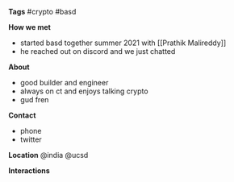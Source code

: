 **Tags**
#crypto #basd

**How we met**
- started basd together summer 2021 with [[Prathik Malireddy]]
- he reached out on discord and we just chatted

**About**
- good builder and engineer
- always on ct and enjoys talking crypto
- gud fren

**Contact**
- phone
- twitter

**Location**
@india
@ucsd

**Interactions**